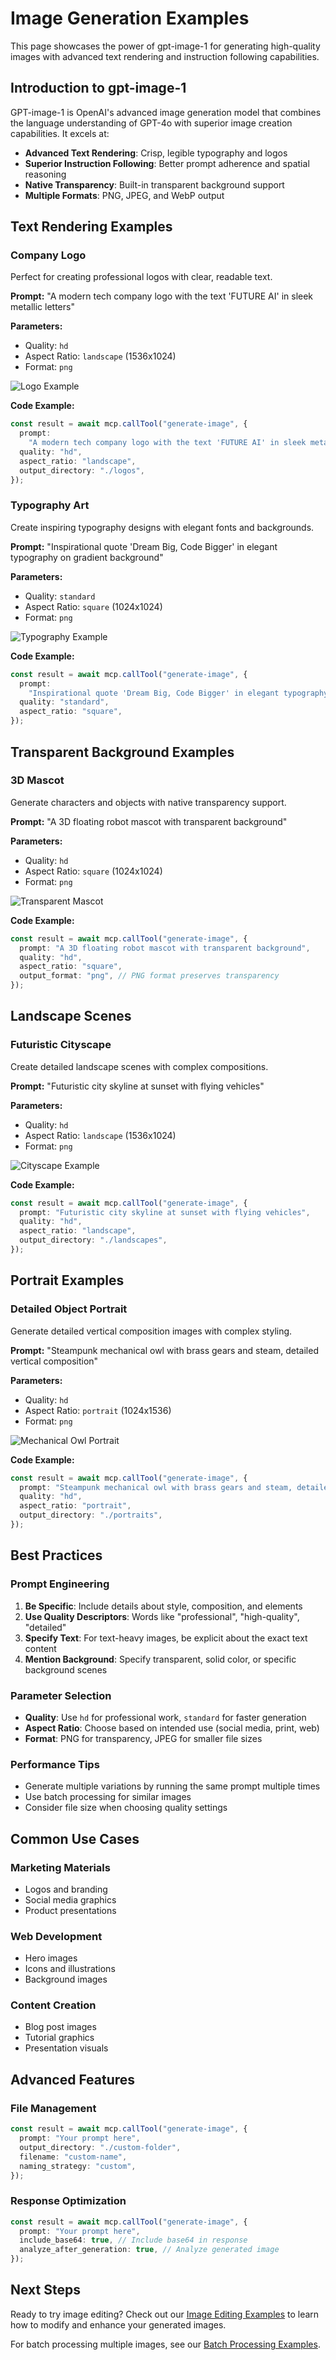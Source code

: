 # Image Generation Examples

This page showcases the power of gpt-image-1 for generating high-quality images with advanced text rendering and instruction following capabilities.

## Introduction to gpt-image-1

GPT-image-1 is OpenAI's advanced image generation model that combines the language understanding of GPT-4o with superior image creation capabilities. It excels at:

- **Advanced Text Rendering**: Crisp, legible typography and logos
- **Superior Instruction Following**: Better prompt adherence and spatial reasoning
- **Native Transparency**: Built-in transparent background support
- **Multiple Formats**: PNG, JPEG, and WebP output

## Text Rendering Examples

### Company Logo

Perfect for creating professional logos with clear, readable text.

**Prompt:** "A modern tech company logo with the text 'FUTURE AI' in sleek metallic letters"

**Parameters:**

- Quality: `hd`
- Aspect Ratio: `landscape` (1536x1024)
- Format: `png`

![Logo Example](/examples/generate/logo-example.png)

**Code Example:**

```typescript
const result = await mcp.callTool("generate-image", {
  prompt:
    "A modern tech company logo with the text 'FUTURE AI' in sleek metallic letters",
  quality: "hd",
  aspect_ratio: "landscape",
  output_directory: "./logos",
});
```

### Typography Art

Create inspiring typography designs with elegant fonts and backgrounds.

**Prompt:** "Inspirational quote 'Dream Big, Code Bigger' in elegant typography on gradient background"

**Parameters:**

- Quality: `standard`
- Aspect Ratio: `square` (1024x1024)
- Format: `png`

![Typography Example](/examples/generate/typography-example.png)

**Code Example:**

```typescript
const result = await mcp.callTool("generate-image", {
  prompt:
    "Inspirational quote 'Dream Big, Code Bigger' in elegant typography on gradient background",
  quality: "standard",
  aspect_ratio: "square",
});
```

## Transparent Background Examples

### 3D Mascot

Generate characters and objects with native transparency support.

**Prompt:** "A 3D floating robot mascot with transparent background"

**Parameters:**

- Quality: `hd`
- Aspect Ratio: `square` (1024x1024)
- Format: `png`

![Transparent Mascot](/examples/generate/transparent-mascot.png)

**Code Example:**

```typescript
const result = await mcp.callTool("generate-image", {
  prompt: "A 3D floating robot mascot with transparent background",
  quality: "hd",
  aspect_ratio: "square",
  output_format: "png", // PNG format preserves transparency
});
```

## Landscape Scenes

### Futuristic Cityscape

Create detailed landscape scenes with complex compositions.

**Prompt:** "Futuristic city skyline at sunset with flying vehicles"

**Parameters:**

- Quality: `hd`
- Aspect Ratio: `landscape` (1536x1024)
- Format: `png`

![Cityscape Example](/examples/generate/cityscape.png)

**Code Example:**

```typescript
const result = await mcp.callTool("generate-image", {
  prompt: "Futuristic city skyline at sunset with flying vehicles",
  quality: "hd",
  aspect_ratio: "landscape",
  output_directory: "./landscapes",
});
```

## Portrait Examples

### Detailed Object Portrait

Generate detailed vertical composition images with complex styling.

**Prompt:** "Steampunk mechanical owl with brass gears and steam, detailed vertical composition"

**Parameters:**

- Quality: `hd`
- Aspect Ratio: `portrait` (1024x1536)
- Format: `png`

![Mechanical Owl Portrait](/examples/generate/mechanical-owl-portrait.png)

**Code Example:**

```typescript
const result = await mcp.callTool("generate-image", {
  prompt: "Steampunk mechanical owl with brass gears and steam, detailed vertical composition",
  quality: "hd",
  aspect_ratio: "portrait",
  output_directory: "./portraits",
});
```

## Best Practices

### Prompt Engineering

1. **Be Specific**: Include details about style, composition, and elements
2. **Use Quality Descriptors**: Words like "professional", "high-quality", "detailed"
3. **Specify Text**: For text-heavy images, be explicit about the exact text content
4. **Mention Background**: Specify transparent, solid color, or specific background scenes

### Parameter Selection

- **Quality**: Use `hd` for professional work, `standard` for faster generation
- **Aspect Ratio**: Choose based on intended use (social media, print, web)
- **Format**: PNG for transparency, JPEG for smaller file sizes

### Performance Tips

- Generate multiple variations by running the same prompt multiple times
- Use batch processing for similar images
- Consider file size when choosing quality settings

## Common Use Cases

### Marketing Materials

- Logos and branding
- Social media graphics
- Product presentations

### Web Development

- Hero images
- Icons and illustrations
- Background images

### Content Creation

- Blog post images
- Tutorial graphics
- Presentation visuals

## Advanced Features

### File Management

```typescript
const result = await mcp.callTool("generate-image", {
  prompt: "Your prompt here",
  output_directory: "./custom-folder",
  filename: "custom-name",
  naming_strategy: "custom",
});
```

### Response Optimization

```typescript
const result = await mcp.callTool("generate-image", {
  prompt: "Your prompt here",
  include_base64: true, // Include base64 in response
  analyze_after_generation: true, // Analyze generated image
});
```

## Next Steps

Ready to try image editing? Check out our [Image Editing Examples](/examples/edit-image-examples) to learn how to modify and enhance your generated images.

For batch processing multiple images, see our [Batch Processing Examples](/examples/batch-edit-examples).
